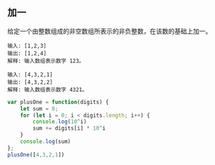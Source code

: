 ## 加一
给定一个由整数组成的非空数组所表示的非负整数，在该数的基础上加一。

```
输入: [1,2,3]
输出: [1,2,4]
解释: 输入数组表示数字 123。

输入: [4,3,2,1]
输出: [4,3,2,2]
解释: 输入数组表示数字 4321。
```

```js
var plusOne = function(digits) {
    let sum = 0;
    for (let i = 0; i < digits.length; i++) {
        console.log(10^i)
        sum += digits[i] * 10^i
    }
    console.log(sum)
};
plusOne([4,3,2,1])
```
